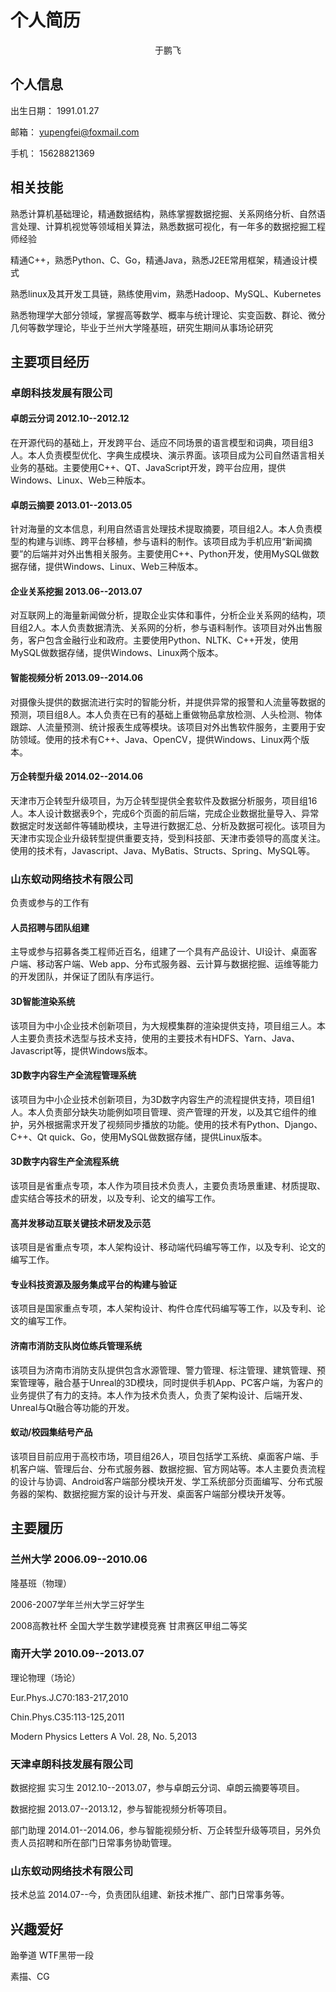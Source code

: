 # 个人简历

<center>于鹏飞</center>

## 个人信息

出生日期： 1991.01.27

邮箱： yupengfei@foxmail.com

手机： 15628821369

## 相关技能
 
熟悉计算机基础理论，精通数据结构，熟练掌握数据挖掘、关系网络分析、自然语言处理、计算机视觉等领域相关算法，熟悉数据可视化，有一年多的数据挖掘工程师经验

精通C++，熟悉Python、C、Go，精通Java，熟悉J2EE常用框架，精通设计模式

熟悉linux及其开发工具链，熟练使用vim，熟悉Hadoop、MySQL、Kubernetes

熟悉物理学大部分领域，掌握高等数学、概率与统计理论、实变函数、群论、微分几何等数学理论，毕业于兰州大学隆基班，研究生期间从事场论研究
             

## 主要项目经历

### 卓朗科技发展有限公司

#### 卓朗云分词 2012.10--2012.12

在开源代码的基础上，开发跨平台、适应不同场景的语言模型和词典，项目组3人。本人负责模型优化、字典生成模块、演示界面。该项目成为公司自然语言相关业务的基础。主要使用C++、QT、JavaScript开发，跨平台应用，提供Windows、Linux、Web三种版本。

#### 卓朗云摘要 2013.01--2013.05

针对海量的文本信息，利用自然语言处理技术提取摘要，项目组2人。本人负责模型的构建与训练、跨平台移植，参与语料的制作。该项目成为手机应用“新闻摘要”的后端并对外出售相关服务。主要使用C++、Python开发，使用MySQL做数据存储，提供Windows、Linux、Web三种版本。

#### 企业关系挖掘 2013.06--2013.07

对互联网上的海量新闻做分析，提取企业实体和事件，分析企业关系网的结构，项目组2人。本人负责数据清洗、关系网的分析，参与语料制作。该项目对外出售服务，客户包含金融行业和政府。主要使用Python、NLTK、C++开发，使用MySQL做数据存储，提供Windows、Linux两个版本。

#### 智能视频分析 2013.09--2014.06

对摄像头提供的数据流进行实时的智能分析，并提供异常的报警和人流量等数据的预测，项目组8人。本人负责在已有的基础上重做物品拿放检测、人头检测、物体跟踪、人流量预测、统计报表生成等模块。该项目对外出售软件服务，主要用于安防领域。使用的技术有C++、Java、OpenCV，提供Windows、Linux两个版本。

#### 万企转型升级 2014.02--2014.06

天津市万企转型升级项目，为万企转型提供全套软件及数据分析服务，项目组16人。本人设计数据表9个，完成6个页面的前后端，完成企业数据批量导入、异常数据定时发送邮件等辅助模块，主导进行数据汇总、分析及数据可视化。该项目为天津市实现企业升级转型提供重要支持，受到科技部、天津市委领导的高度关注。使用的技术有，Javascript、Java、MyBatis、Structs、Spring、MySQL等。

### 山东蚁动网络技术有限公司

负责或参与的工作有

#### 人员招聘与团队组建

主导或参与招募各类工程师近百名，组建了一个具有产品设计、UI设计、桌面客户端、移动客户端、Web app、分布式服务器、云计算与数据挖掘、运维等能力的开发团队，并保证了团队有序运行。

#### 3D智能渲染系统

该项目为中小企业技术创新项目，为大规模集群的渲染提供支持，项目组三人。本人主要负责技术选型与技术支持，使用的主要技术有HDFS、Yarn、Java、Javascript等，提供Windows版本。

#### 3D数字内容生产全流程管理系统

该项目为中小企业技术创新项目，为3D数字内容生产的流程提供支持，项目组1人。本人负责部分缺失功能例如项目管理、资产管理的开发，以及其它组件的维护，另外根据需求开发了视频同步播放的功能。使用的技术有Python、Django、C++、Qt quick、Go，使用MySQL做数据存储，提供Linux版本。

#### 3D数字内容生产全流程系统

该项目是省重点专项，本人作为项目技术负责人，主要负责场景重建、材质提取、虚实结合等技术的研发，以及专利、论文的编写工作。

#### 高并发移动互联关键技术研发及示范

该项目是省重点专项，本人架构设计、移动端代码编写等工作，以及专利、论文的编写工作。

#### 专业科技资源及服务集成平台的构建与验证

该项目是国家重点专项，本人架构设计、构件仓库代码编写等工作，以及专利、论文的编写工作。

#### 济南市消防支队岗位练兵管理系统

该项目为济南市消防支队提供包含水源管理、警力管理、标注管理、建筑管理、预案管理等，融合基于Unreal的3D模块，同时提供手机App、PC客户端，为客户的业务提供了有力的支持。本人作为技术负责人，负责了架构设计、后端开发、Unreal与Qt融合等功能的开发。

<!--#### CGWorldline社区-->

<!--该项目针对3D数字内容生产行业的艺术家，项目组5人。本人主要负责产品原型设计、基础功能的开发以及开发过程的协调工作，使用的主要Golang、MySQL、MongoDB、Javascript等，响应式设计，对IE 8以上、Firefox、Chrome、Safari等浏览器提供支持。-->

#### 蚁动/校园集结号产品

该项目目前应用于高校市场，项目组26人，项目包括学工系统、桌面客户端、手机客户端、管理后台、分布式服务器、数据挖掘、官方网站等。本人主要负责流程的设计与协调、Android客户端部分模块开发、学工系统部分页面编写、分布式服务器的架构、数据挖掘方案的设计与开发、桌面客户端部分模块开发等。


## 主要履历

### 兰州大学 2006.09--2010.06

隆基班（物理）

2006-2007学年兰州大学三好学生

2008高教社杯 全国大学生数学建模竞赛 甘肃赛区甲组二等奖

### 南开大学 2010.09--2013.07

理论物理（场论）

Eur.Phys.J.C70:183-217,2010

Chin.Phys.C35:113-125,2011

Modern Physics Letters A Vol. 28, No. 5,2013

### 天津卓朗科技发展有限公司

数据挖掘 实习生 2012.10--2013.07，参与卓朗云分词、卓朗云摘要等项目。

数据挖掘 2013.07--2013.12，参与智能视频分析等项目。

部门助理 2014.01--2014.06，参与智能视频分析、万企转型升级等项目，另外负责人员招聘和所在部门日常事务协助管理。

### 山东蚁动网络技术有限公司

技术总监 2014.07--今，负责团队组建、新技术推广、部门日常事务等。


## 兴趣爱好

跆拳道 WTF黑带一段

素描、CG
